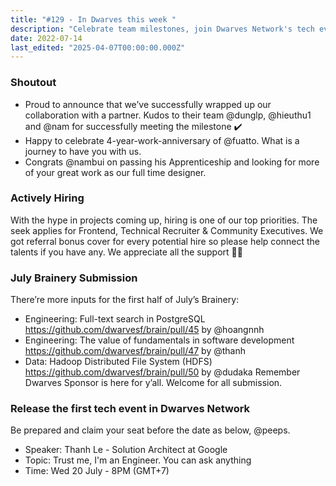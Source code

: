 ```yaml
---
title: "#129 - In Dwarves this week "
description: "Celebrate team milestones, join Dwarves Network's tech event with Google’s Thanh Le, explore July Brainery tech insights, and apply now for frontend, recruiter, and community roles."
date: 2022-07-14
last_edited: "2025-04-07T00:00:00.000Z"
---
```


### Shoutout

- Proud to announce that we’ve successfully wrapped up our collaboration with a partner. Kudos to their team @dunglp, @hieuthu1 and @nam for successfully meeting the milestone ✔️
- Happy to celebrate 4-year-work-anniversary of @fuatto. What is a journey to have you with us.
- Congrats @nambui on passing his Apprenticeship and looking for more of your great work as our full time designer.

### Actively Hiring

With the hype in projects coming up, hiring is one of our top priorities. The seek applies for Frontend, Technical Recruiter & Community Executives. We got referral bonus cover for every potential hire so please help connect the talents if you have any. We appreciate all the support 🙏🏻

### July Brainery Submission

There’re more inputs for the first half of July’s Brainery:

- Engineering: Full-text search in PostgreSQL <https://github.com/dwarvesf/brain/pull/45> by @hoangnnh
- Engineering: The value of fundamentals in software development <https://github.com/dwarvesf/brain/pull/47> by @thanh
- Data: Hadoop Distributed File System (HDFS) <https://github.com/dwarvesf/brain/pull/50> by @dudaka
  Remember Dwarves Sponsor is here for y’all. Welcome for all submission.

### Release the first tech event in Dwarves Network

Be prepared and claim your seat before the date as below, @peeps.

- Speaker: Thanh Le - Solution Architect at Google
- Topic: Trust me, I'm an Engineer. You can ask anything
- Time: Wed 20 July - 8PM (GMT+7)
